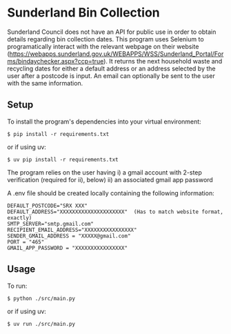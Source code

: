 # Sunderland Bin Collection
Sunderland Council does not have an API for public use in order to obtain details regarding bin collection dates.  This program uses Selenium to programatically interact with the relevant webpage on their website (https://webapps.sunderland.gov.uk/WEBAPPS/WSS/Sunderland_Portal/Forms/bindaychecker.aspx?ccp=true).  It returns the next household waste and recycling dates for either a default address or an address selected by the user after a postcode is input.  An email can optionally be sent to the user with the same information.

## Setup
To install the program's dependencies into your virtual environment:
```
$ pip install -r requirements.txt
```
or if using uv:
```
$ uv pip install -r requirements.txt
```

The program relies on the user having
i) a gmail account with 2-step verification (required for ii), below)
ii) an associated gmail app password

A .env file should be created locally containing the following information:
```
DEFAULT_POSTCODE="SRX XXX"
DEFAULT_ADDRESS="XXXXXXXXXXXXXXXXXXXXX"  (Has to match website format, exactly)
SMTP_SERVER="smtp.gmail.com"
RECIPIENT_EMAIL_ADDRESS="XXXXXXXXXXXXXXXX"
SENDER_GMAIL_ADDRESS = "XXXXX@gmail.com"
PORT = "465"
GMAIL_APP_PASSWORD = "XXXXXXXXXXXXXXXX"
```

## Usage
To run:
```
$ python ./src/main.py
```
or if using uv:
```
$ uv run ./src/main.py
```


